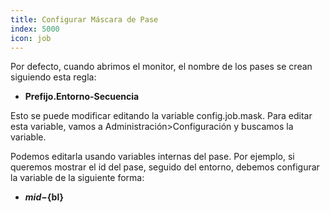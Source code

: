 ```yaml
---
title: Configurar Máscara de Pase
index: 5000
icon: job
---
```


Por defecto, cuando abrimos el monitor, el nombre de los pases se crean siguiendo esta regla:

- **Prefijo.Entorno-Secuencia**

Esto se puede modificar editando la variable config.job.mask. Para editar esta variable, vamos a
Administración>Configuración y buscamos la variable.

Podemos editarla usando variables internas del pase. Por ejemplo, si queremos mostrar el id del pase,
seguido del entorno, debemos configurar la variable de la siguiente forma:

- **${mid}-${bl}**

